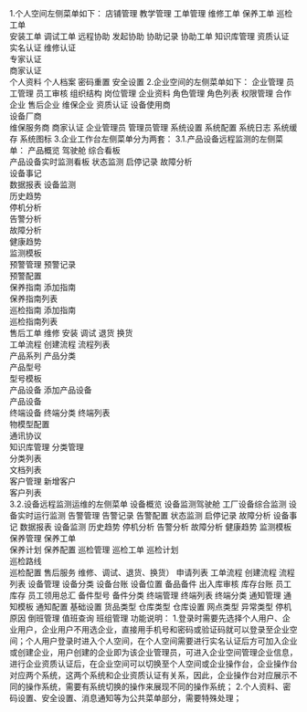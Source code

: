 
1.个人空间左侧菜单如下：
	店铺管理
	教学管理
	工单管理
		维修工单
		保养工单
		巡检工单	
		安装工单
		调试工单
	远程协助
		发起协助
		协助记录
		协助工单
	知识库管理
	资质认证
		实名认证
		维修认证	
		专家认证		
		商家认证							
	个人资料
		个人档案
		密码重置
		安全设置
2.企业空间的左侧菜单如下：
	企业管理
		员工管理
		员工审核
		组织结构
		岗位管理
		企业资料
	角色管理
		角色列表
		权限管理
	合作企业
		售后企业
		维保企业
	资质认证
		设备使用商	
		设备厂商	
		维保服务商
		商家认证
	企业管理员
		管理员管理
	系统设置
		系统配置
		系统日志
		系统缓存
		系统图标
3.企业工作台左侧菜单分为两套：
3.1.产品设备远程监测的左侧菜单：
	产品概览
	驾驶舱
		综合看板	
		产品设备实时监测看板
	状态监测
		启停记录
		故障分析	
		设备事记	
	数据报表
		设备监测	
		历史趋势	
		停机分析	
		告警分析		
		故障分析		
		健康趋势		
		监测模板		
	预警管理
		预警记录		
		预警配置	
	保养指南
		添加指南		
		保养指南列表		
	巡检指南
		添加指南	
		巡检指南列表	
	售后工单
		维修
		安装
		调试
		退货
		换货			
	工单流程
		创建流程
		流程列表	
	产品系列
		产品分类	
		产品型号	
		型号模板	
	产品设备
		添加产品设备	
		产品设备	
	终端设备
		终端分类
		终端列表	
		物模型配置		
		通讯协议	
	知识库管理
		分类管理	
		分类列表	
		文档列表	
	客户管理
		新增客户	
		客户列表	
3.2.设备远程监测运维的左侧菜单
	设备概览
	设备监测驾驶舱
		工厂设备综合监测
		设备实时运行监测
	告警管理
		告警记录
		告警配置
	状态监测
		启停记录
		故障分析
		设备事记
	数据报表
		设备监测
		历史趋势
		停机分析
		告警分析
		故障分析
		健康趋势
		监测模板
	保养管理
		保养工单	
		保养计划
		保养配置
	巡检管理
		巡检工单
		巡检计划	
		巡检路线	
		巡检配置
	售后服务
		维修、调试、退货、换货）
		申请列表
	工单流程
		创建流程
		流程列表
	设备管理
		设备分类
		设备台账
		设备位置
	备品备件
		出入库审核
		库存台账
		员工库存
		员工领用总汇
		备件型号
		备件分类
	终端管理
		终端列表
		终端分类
	通知管理
		通知模板
		通知配置
	基础设置
		货品类型
		仓库类型
		仓库设置
		网点类型
		异常类型
		停机原因
		倒班管理
		值班查询
		班组管理
功能说明：
1.登录时需要先选择个人用户、企业用户，企业用户不用选企业，直接用手机号和密码或验证码就可以登录至企业空间；个人用户登录时进入个人空间，在个人空间需要进行实名认证后方可加入企业或创建企业，用户创建的企业即为该企业管理员，可进入企业空间管理企业信息，进行企业资质认证后，在企业空间可以切换至个人空间或企业操作台，企业操作台对应两个系统，这两个系统和企业资质认证有关系，因此，企业操作台对应展示不同的操作系统，需要有系统切换的操作来展现不同的操作系统；
2.个人资料、密码设置、安全设置、消息通知等为公共菜单部分，需要特殊处理；
